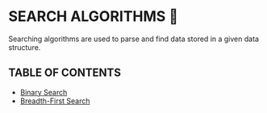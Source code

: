 # SEARCH ALGORITHMS 🍍

Searching algorithms are used to parse and find data stored in a given data structure.

## TABLE OF CONTENTS

- [Binary Search](binary-search)
- [Breadth-First Search](breadth-first-search)
